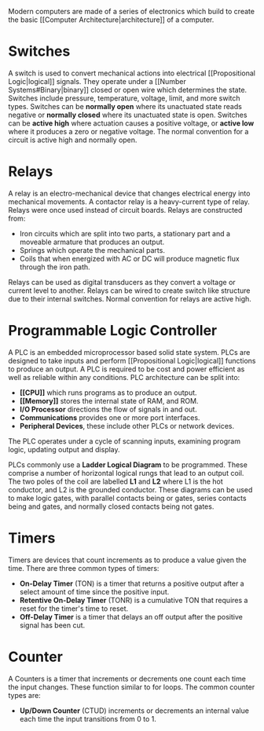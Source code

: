 Modern computers are made of a series of electronics which build to create the basic [[Computer Architecture|architecture]] of a computer.

# Switches
A switch is used to convert mechanical actions into electrical [[Propositional Logic|logical]] signals. They operate under a [[Number Systems#Binary|binary]] closed or open wire which determines the state. Switches include pressure, temperature, voltage, limit, and more switch types. Switches can be **normally open** where its unactuated state reads negative or **normally closed** where its unactuated state is open. Switches can be **active high** where actuation causes a positive voltage, or **active low** where it produces a zero or negative voltage. The normal convention for a circuit is active high and normally open.

# Relays
A relay is an electro-mechanical device that changes electrical energy into mechanical movements. A contactor relay is a heavy-current type of relay. Relays were once used instead of circuit boards. Relays are constructed from:
- Iron circuits which are split into two parts, a stationary part and a moveable armature that produces an output.
- Springs which operate the mechanical parts.
- Coils that when energized with AC or DC will produce magnetic flux through the iron path.

Relays can be used as digital transducers as they convert a voltage or current level to another. Relays can be wired to create switch like structure due to their internal switches. Normal convention for relays are active high.

# Programmable Logic Controller
A PLC is an embedded microprocessor based solid state system. PLCs are designed to take inputs and perform [[Propositional Logic|logical]] functions to produce an output. A PLC is required to be cost and power efficient as well as reliable within any conditions. PLC architecture can be split into:
- **[[CPU]]** which runs programs as to produce an output.
- **[[Memory]]** stores the internal state of RAM, and ROM.
- **I/O Processor** directions the flow of signals in and out.
- **Communications** provides one or more port interfaces.
- **Peripheral Devices**, these include other PLCs or network devices.

The PLC operates under a cycle of scanning inputs, examining program logic, updating output and display.

PLCs commonly use a **Ladder Logical Diagram** to be programmed. These comprise a number of horizontal logical rungs that lead to an output coil. The two poles of the coil are labelled **L1** and **L2** where L1 is the hot conductor, and L2 is the grounded conductor. These diagrams can be used to make logic gates, with parallel contacts being or gates, series contacts being and gates, and normally closed contacts being not gates.

# Timers
Timers are devices that count increments as to produce a value given the time. There are three common types of timers:
- **On-Delay Timer** (TON) is a timer that returns a positive output after a select amount of time since the positive input.
- **Retentive On-Delay Timer** (TONR) is a cumulative TON that requires a reset for the timer's time to reset.
- **Off-Delay Timer** is a timer that delays an off output after the positive signal has been cut.

# Counter
A Counters is a timer that increments or decrements one count each time the input changes. These function similar to for loops. The common counter types are:
- **Up/Down Counter** (CTUD) increments or decrements an internal value each time the input transitions from 0 to 1.
